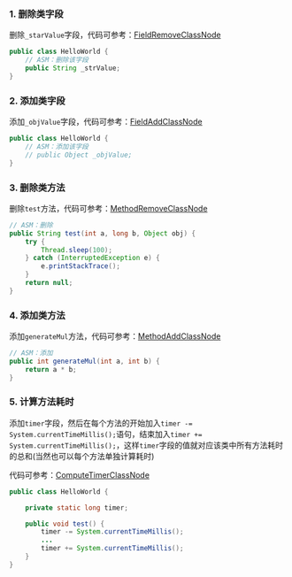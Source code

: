 ### 1. 删除类字段 
删除`_starValue`字段，代码可参考：[FieldRemoveClassNode](https://github.com/JohnnySwordMan/HelloFirstASM/blob/master/asm/src/main/java/tree/sample/FieldRemoveClassNode.kt) 
```Java
public class HelloWorld {
    // ASM：删除该字段
    public String _strValue;
}
```   
### 2. 添加类字段   
添加`_objValue`字段，代码可参考：[FieldAddClassNode](https://github.com/JohnnySwordMan/HelloFirstASM/blob/master/asm/src/main/java/tree/sample/FieldAddClassNode.kt)
```Java
public class HelloWorld {
    // ASM：添加该字段
    // public Object _objValue;
}
```   
### 3. 删除类方法   
删除`test`方法，代码可参考：[MethodRemoveClassNode](https://github.com/JohnnySwordMan/HelloFirstASM/blob/master/asm/src/main/java/tree/sample/MethodRemoveClassNode.kt)
```Java
// ASM：删除
public String test(int a, long b, Object obj) {
    try {
        Thread.sleep(100);
    } catch (InterruptedException e) {
        e.printStackTrace();
    }
    return null;
}
```  
### 4. 添加类方法 
添加`generateMul`方法，代码可参考：[MethodAddClassNode](https://github.com/JohnnySwordMan/HelloFirstASM/blob/master/asm/src/main/java/tree/sample/MethodAddClassNode.kt)
```Java
// ASM：添加
public int generateMul(int a, int b) {
    return a * b;
}
```   
### 5. 计算方法耗时
添加`timer`字段，然后在每个方法的开始加入`timer -= System.currentTimeMillis();`语句，结束加入`timer += System.currentTimeMillis();`，这样`timer`字段的值就对应该类中所有方法耗时的总和(当然也可以每个方法单独计算耗时)

代码可参考：[ComputeTimerClassNode](https://github.com/JohnnySwordMan/HelloFirstASM/blob/master/asm/src/main/java/tree/sample/ComputeTimerClassNode.kt)
```Java
public class HelloWorld {

    private static long timer;

    public void test() {
        timer -= System.currentTimeMillis();
        ...
        timer += System.currentTimeMillis();
    }
}
```